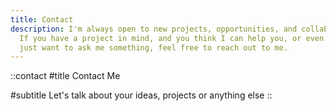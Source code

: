 ```yaml
---
title: Contact
description: I'm always open to new projects, opportunities, and collaborations.
  If you have a project in mind, and you think I can help you, or even if you
  just want to ask me something, feel free to reach out to me.
---
```


::contact
#title
<span class="text-gradient">Contact Me</span>

#subtitle
Let's talk about your ideas, projects or anything else
::
